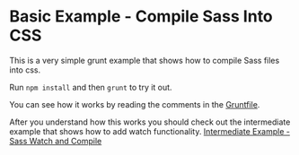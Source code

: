 # Basic Example - Compile Sass Into CSS

This is a very simple grunt example that shows how to compile Sass files into css.

Run `npm install` and then `grunt` to try it out.

You can see how it works by reading the comments in the [Gruntfile](Gruntfile.js).

After you understand how this works you should check out the intermediate example that shows how to add watch functionality.
[Intermediate Example - Sass Watch and Compile](../intermediate-sass-watch-compile)